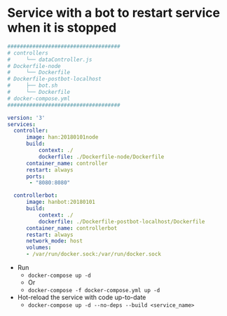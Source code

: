 Service with a bot to restart service when it is stopped
=====
```yaml
####################################
# controllers
#     └── dataController.js
# Dockerfile-node
#     └── Dockerfile
# Dockerfile-postbot-localhost
#     ├── bot.sh
#     └── Dockerfile
# docker-compose.yml
####################################

version: '3'
services:
  controller:
      image: han:20180101node
      build:
          context: ./
          dockerfile: ./Dockerfile-node/Dockerfile
      container_name: controller
      restart: always
      ports:
       - "8080:8080"

  controllerbot:
      image: hanbot:20180101
      build:
          context: ./
          dockerfile: ./Dockerfile-postbot-localhost/Dockerfile
      container_name: controllerbot
      restart: always
      network_mode: host
      volumes:
      - /var/run/docker.sock:/var/run/docker.sock
```
* Run
  * `docker-compose up -d`
  * Or
  * `docker-compose -f docker-compose.yml up -d`
* Hot-reload the service with code up-to-date
  * `docker-compose up -d --no-deps --build <service_name>`
